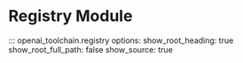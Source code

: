 # Registry Module

::: openai_toolchain.registry options: show_root_heading: true
show_root_full_path: false show_source: true
